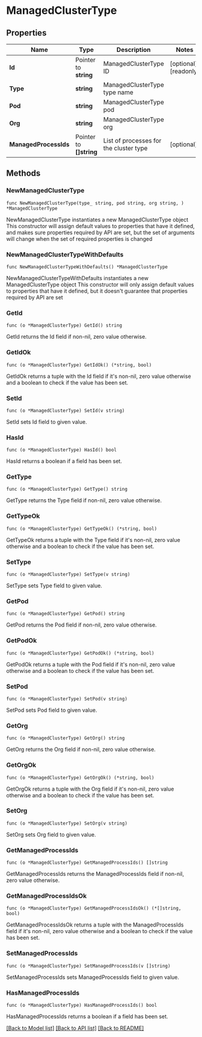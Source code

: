# ManagedClusterType

## Properties

Name | Type | Description | Notes
------------ | ------------- | ------------- | -------------
**Id** | Pointer to **string** | ManagedClusterType ID | [optional] [readonly] 
**Type** | **string** | ManagedClusterType type name | 
**Pod** | **string** | ManagedClusterType pod | 
**Org** | **string** | ManagedClusterType org | 
**ManagedProcessIds** | Pointer to **[]string** | List of processes for the cluster type | [optional] 

## Methods

### NewManagedClusterType

`func NewManagedClusterType(type_ string, pod string, org string, ) *ManagedClusterType`

NewManagedClusterType instantiates a new ManagedClusterType object
This constructor will assign default values to properties that have it defined,
and makes sure properties required by API are set, but the set of arguments
will change when the set of required properties is changed

### NewManagedClusterTypeWithDefaults

`func NewManagedClusterTypeWithDefaults() *ManagedClusterType`

NewManagedClusterTypeWithDefaults instantiates a new ManagedClusterType object
This constructor will only assign default values to properties that have it defined,
but it doesn't guarantee that properties required by API are set

### GetId

`func (o *ManagedClusterType) GetId() string`

GetId returns the Id field if non-nil, zero value otherwise.

### GetIdOk

`func (o *ManagedClusterType) GetIdOk() (*string, bool)`

GetIdOk returns a tuple with the Id field if it's non-nil, zero value otherwise
and a boolean to check if the value has been set.

### SetId

`func (o *ManagedClusterType) SetId(v string)`

SetId sets Id field to given value.

### HasId

`func (o *ManagedClusterType) HasId() bool`

HasId returns a boolean if a field has been set.

### GetType

`func (o *ManagedClusterType) GetType() string`

GetType returns the Type field if non-nil, zero value otherwise.

### GetTypeOk

`func (o *ManagedClusterType) GetTypeOk() (*string, bool)`

GetTypeOk returns a tuple with the Type field if it's non-nil, zero value otherwise
and a boolean to check if the value has been set.

### SetType

`func (o *ManagedClusterType) SetType(v string)`

SetType sets Type field to given value.


### GetPod

`func (o *ManagedClusterType) GetPod() string`

GetPod returns the Pod field if non-nil, zero value otherwise.

### GetPodOk

`func (o *ManagedClusterType) GetPodOk() (*string, bool)`

GetPodOk returns a tuple with the Pod field if it's non-nil, zero value otherwise
and a boolean to check if the value has been set.

### SetPod

`func (o *ManagedClusterType) SetPod(v string)`

SetPod sets Pod field to given value.


### GetOrg

`func (o *ManagedClusterType) GetOrg() string`

GetOrg returns the Org field if non-nil, zero value otherwise.

### GetOrgOk

`func (o *ManagedClusterType) GetOrgOk() (*string, bool)`

GetOrgOk returns a tuple with the Org field if it's non-nil, zero value otherwise
and a boolean to check if the value has been set.

### SetOrg

`func (o *ManagedClusterType) SetOrg(v string)`

SetOrg sets Org field to given value.


### GetManagedProcessIds

`func (o *ManagedClusterType) GetManagedProcessIds() []string`

GetManagedProcessIds returns the ManagedProcessIds field if non-nil, zero value otherwise.

### GetManagedProcessIdsOk

`func (o *ManagedClusterType) GetManagedProcessIdsOk() (*[]string, bool)`

GetManagedProcessIdsOk returns a tuple with the ManagedProcessIds field if it's non-nil, zero value otherwise
and a boolean to check if the value has been set.

### SetManagedProcessIds

`func (o *ManagedClusterType) SetManagedProcessIds(v []string)`

SetManagedProcessIds sets ManagedProcessIds field to given value.

### HasManagedProcessIds

`func (o *ManagedClusterType) HasManagedProcessIds() bool`

HasManagedProcessIds returns a boolean if a field has been set.


[[Back to Model list]](../README.md#documentation-for-models) [[Back to API list]](../README.md#documentation-for-api-endpoints) [[Back to README]](../README.md)


